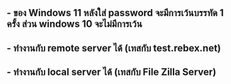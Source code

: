 ## - ของ Windows 11 หลังใส่ password จะมีการเว้นบรรทัด 1 ครั้ง ส่วน windows 10 จะไม่มีการเว้น

## - ทำงานกับ remote server ได้ (เทสกับ test.rebex.net)

## - ทำงานกับ local server ได้ (เทสกับ File Zilla Server)
